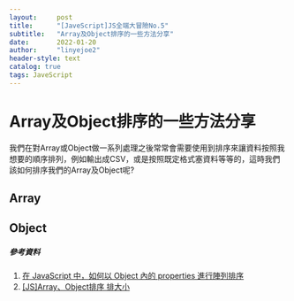 ```yaml
---
layout:     post
title:      "[JaveScript]JS全端大冒險No.5"
subtitle:   "Array及Object排序的一些方法分享"
date:       2022-01-20
author:     "linyejoe2"
header-style: text
catalog: true
tags: JaveScript
---
```


#  Array及Object排序的一些方法分享

我們在對Array或Object做一系列處理之後常常會需要使用到排序來讓資料按照我想要的順序排列，例如輸出成CSV，或是按照既定格式塞資料等等的，這時我們該如何排序我們的Array及Object呢?
<!--more-->

## Array

## Object



##### 參考資料
1. [在 JavaScript 中，如何以 Object 內的 properties 進行陣列排序](https://dotblogs.com.tw/lance_blog/2019/03/07/201504)
2. [\[JS\]Array、Object排序 排大小](https://mrcodingroom.freesite.host/jsarray%E3%80%81object%E6%8E%92%E5%BA%8F-%E6%8E%92%E5%A4%A7%E5%B0%8F/)